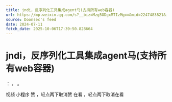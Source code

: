 ```yaml
---
title: jndi，反序列化工具集成agent马(支持所有web容器)
url: https://mp.weixin.qq.com/s?__biz=Mzg5ODgxMTIzMg==&mid=2247483821&idx=1&sn=6d1ce9c64e6ce9a73756fd59abd46f90
source: Doonsec's feed
date: 2024-07-11
fetch_date: 2025-10-06T17:39:50.828664
---
```


# jndi，反序列化工具集成agent马(支持所有web容器)

：
，
。

视频
小程序
赞
，轻点两下取消赞
在看
，轻点两下取消在看